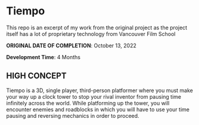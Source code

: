 # Tiempo
This repo is an excerpt of my work from the original project as the project itself has a lot of proprietary technology from Vancouver Film School

**ORIGINAL DATE OF COMPLETION**: October 13, 2022

**Development Time**: 4 Months

## **HIGH CONCEPT**

Tiempo is a 3D, single player, third-person platformer where you must make your way up a clock tower to stop your rival inventor from pausing time infinitely across the world. While platforming up the tower, you will encounter enemies and roadblocks in which you will have to use your time pausing and reversing mechanics in order to proceed.
